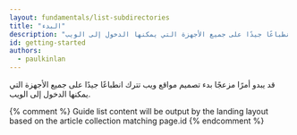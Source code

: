 ```yaml
---
layout: fundamentals/list-subdirectories
title: "البدء"
description: "قد يبدو أمرًا مزعجًا بدء تصميم مواقع ويب تترك انطباعًا جيدًا على جميع الأجهزة التي يمكنها الدخول إلى الويب."
id: getting-started
authors:
  - paulkinlan
---
```


<p class="intro">
  قد يبدو أمرًا مزعجًا بدء تصميم مواقع ويب تترك انطباعًا جيدًا على جميع الأجهزة التي يمكنها الدخول إلى الويب.
</p>

{% comment %}
Guide list content will be output by the landing layout based on the article collection matching page.id
{% endcomment %}

